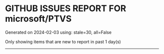 
# GITHUB ISSUES REPORT FOR microsoft/PTVS


Generated on 2024-02-03 using: stale=30, all=False


Only showing items that are new to report in past 1 day(s)


---
